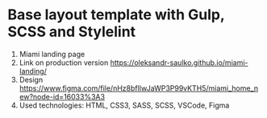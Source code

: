 # Base layout template with Gulp, SCSS and Stylelint
1. Miami landing page
2. Link on production version https://oleksandr-saulko.github.io/miami-landing/
3. Design https://www.figma.com/file/nHz8bflIwJaWP3P99vKTH5/miami_home_new?node-id=16033%3A3
4. Used technologies: HTML, CSS3, SASS, SCSS, VSCode, Figma
